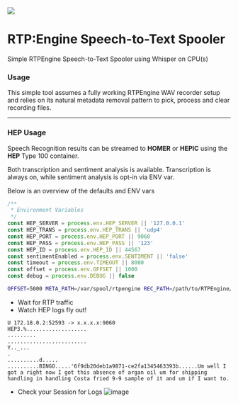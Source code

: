 <img src="https://avatars1.githubusercontent.com/u/956313?v=4&s=50">

# RTP:Engine Speech-to-Text Spooler
Simple RTPEngine Speech-to-Text Spooler using Whisper on CPU(s)

### Usage
This simple tool assumes a fully working RTPEngine WAV recorder setup and relies on its natural metadata removal pattern to pick, process and clear recording files.

-----------

### HEP Usage
Speech Recognition results can be streamed to **HOMER** or **HEPIC** using the **HEP** Type 100 container.

Both transcription and sentiment analysis is available. Transcription is always on, while sentiment analysis is opt-in via ENV var.

Below is an overview of the defaults and ENV vars

```js
/**
 * Environment Variables
 */
const HEP_SERVER = process.env.HEP_SERVER || '127.0.0.1'
const HEP_TRANS = process.env.HEP_TRANS || 'udp4'
const HEP_PORT = process.env.HEP_PORT || 9060
const HEP_PASS = process.env.HEP_PASS || '123'
const HEP_ID = process.env.HEP_ID || 44567
const sentimentEnabled = process.env.SENTIMENT || 'false'
const timeout = process.env.TIMEOUT || 8000
const offset = process.env.OFFSET || 1000
const debug = process.env.DEBUG || false
```


```bash
OFFSET=5000 META_PATH=/var/spool/rtpengine REC_PATH=/path/to/RTPEngine/recording_dir HEP_TRANS='udp4' HEP_SERVER='capture.homer.com' HEP_PORT=9060 node sentiment2hep.mjs
```

* Wait for RTP traffic
* Watch HEP logs fly out!

```
U 172.18.0.2:52593 -> x.x.x.x:9060
HEP3.%...................
.........
.........................
Y.._...
.
..........d.....
..........BINGO.....'6f9db20deb1a9871-ce2fa1345463393b......Um well I got a right now I got this absence of argan oil um for shipping handling in handling Costa fried 9-9 sample of it and um if I want to.
```
* Check your Session for Logs
![image](https://user-images.githubusercontent.com/1423657/31454437-b896f4e6-aeb5-11e7-8535-5d8069e0ef86.png)

